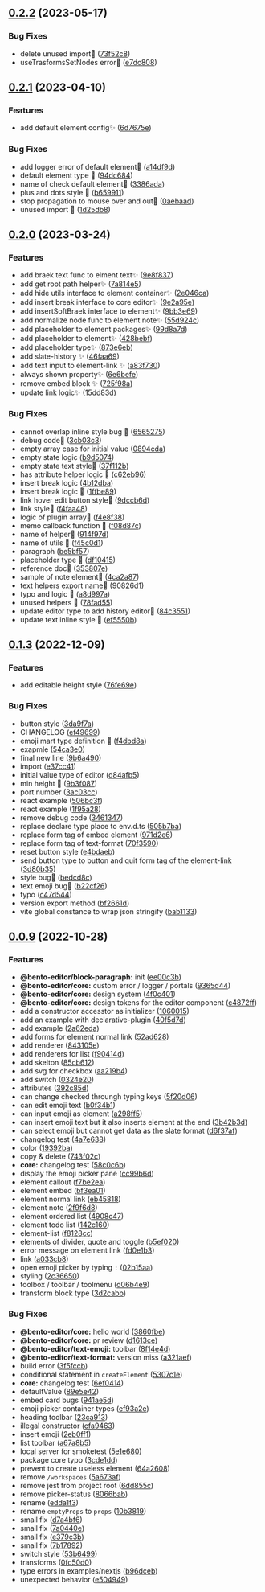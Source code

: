 ## [0.2.2](https://github.com/cam-inc/bento/compare/v0.2.1...v0.2.2) (2023-05-17)


### Bug Fixes

* delete unused import🐛 ([73f52c8](https://github.com/cam-inc/bento/commit/73f52c8e8740c914c583fad3e2425ee9aace37db))
* useTrasformsSetNodes error🐛 ([e7dc808](https://github.com/cam-inc/bento/commit/e7dc808f36f98e0e52ebc2aef9cb06c71867f966))

## [0.2.1](https://github.com/cam-inc/bento/compare/v0.2.0...v0.2.1) (2023-04-10)


### Features

* add default element config✨ ([6d7675e](https://github.com/cam-inc/bento/commit/6d7675e079f25ce2e4781a8941f593362b20931d))


### Bug Fixes

* add logger error of default element🐛 ([a14df9d](https://github.com/cam-inc/bento/commit/a14df9dfd67a18a7a3ff9e31c9d8e8d2345638ae))
* default element type 🐛 ([94dc684](https://github.com/cam-inc/bento/commit/94dc68486d74d99035acdaf936f5385033cbc871))
* name of check default element🐛 ([3386ada](https://github.com/cam-inc/bento/commit/3386ada6de46a52326a185efa33993cc6521c596))
* plus and dots style 🐛 ([b659911](https://github.com/cam-inc/bento/commit/b659911ca50dcbd35af19fc4c7a36900ac41b2d0))
* stop propagation to mouse over and out🐛 ([0aebaad](https://github.com/cam-inc/bento/commit/0aebaad5ba1ce5f40434937015a48aae9deef38f))
* unused import 🐛 ([1d25db8](https://github.com/cam-inc/bento/commit/1d25db8b7c5a4ba7a0106e45b67d6609c708a6b4))

## [0.2.0](https://github.com/cam-inc/bento/compare/v0.1.4...v0.2.0) (2023-03-24)


### Features

* add braek text func to elment text✨ ([9e8f837](https://github.com/cam-inc/bento/commit/9e8f837ba944bd7744f8803b85ff0605fcf6c8b2))
* add get root path helper✨ ([7a814e5](https://github.com/cam-inc/bento/commit/7a814e51e07dcadf9f210cab4bd62ca6128d811f))
* add hide utils interface to element container✨ ([2e046ca](https://github.com/cam-inc/bento/commit/2e046ca01ee9d03ae98b08de12a4082fc0dd176a))
* add insert break interface to core editor✨ ([9e2a95e](https://github.com/cam-inc/bento/commit/9e2a95eda1720dd04697f59faca042f454385ffb))
* add insertSoftBraek interface to element✨ ([9bb3e69](https://github.com/cam-inc/bento/commit/9bb3e690c826afbe28e33cf0a804ae2fc6085003))
* add normalize node func to element note✨ ([55d924c](https://github.com/cam-inc/bento/commit/55d924c398e14111049a6e5c7530edb48c0d28f5))
* add placeholder to element packages✨ ([99d8a7d](https://github.com/cam-inc/bento/commit/99d8a7dded552c797437fa21628f6b0df73d1336))
* add placeholder to element✨ ([428bebf](https://github.com/cam-inc/bento/commit/428bebf07c974d47a5dfe36a8a92f1a392a14660))
* add placeholder type✨ ([873e6eb](https://github.com/cam-inc/bento/commit/873e6eb6e7dad4d1d6b511469901f170b8ce894a))
* add slate-history ✨ ([46faa69](https://github.com/cam-inc/bento/commit/46faa69555876b6543493faed5098180c3d42eb6))
* add text input to element-link ✨ ([a83f730](https://github.com/cam-inc/bento/commit/a83f7301753ee3e7aabfbcd626cb3c5af484e668))
* always shown property✨ ([6e6befe](https://github.com/cam-inc/bento/commit/6e6befe28dac633baef025725212f92fb96f6ecd))
* remove embed block ✨ ([725f98a](https://github.com/cam-inc/bento/commit/725f98a315d5a83b88a1def69bd210e8aa91dd2c))
* update link logic✨ ([15dd83d](https://github.com/cam-inc/bento/commit/15dd83dec74dae620d4d0e12c602f0009dff7ec3))


### Bug Fixes

* cannot overlap inline style bug 🐛 ([6565275](https://github.com/cam-inc/bento/commit/656527550ed3decbf8bae4e802008b5baed770f6))
* debug code🐛 ([3cb03c3](https://github.com/cam-inc/bento/commit/3cb03c329459a0b3cce0ebfec8dc10c6f6bfd2d3))
* empty array case for initial value ([0894cda](https://github.com/cam-inc/bento/commit/0894cda0bfd1ec1f2579013d95dcb34537c4259e))
* empty state logic ([b9d5074](https://github.com/cam-inc/bento/commit/b9d50744d6bd71ac378f77f7b9042670ec492848))
* empty state text style🐛 ([37f112b](https://github.com/cam-inc/bento/commit/37f112bbb412d777f06a7cd2c013a710c5a3ca20))
* has attribute helper logic 🐛 ([c62eb96](https://github.com/cam-inc/bento/commit/c62eb968111f78ee44d080c021b2aa180f080499))
* insert break logic ([4b12dba](https://github.com/cam-inc/bento/commit/4b12dbadeac3d33d6b490907d7915ce2aab0965a))
* insert break logic 🐛 ([1ffbe89](https://github.com/cam-inc/bento/commit/1ffbe89f8286ff800d00182b3db0acb93262ff17))
* link hover edit button style🐛 ([9dccb6d](https://github.com/cam-inc/bento/commit/9dccb6d7d8b6a7325595744547f8aadca8affd99))
* link style🐛 ([f4faa48](https://github.com/cam-inc/bento/commit/f4faa4880c91274239acd8ef9b70c4e9516dbeb3))
* logic of plugin array🐛 ([f4e8f38](https://github.com/cam-inc/bento/commit/f4e8f382b8076e7ba43edf005d14dd3a7eef543f))
* memo callback function 🐛 ([f08d87c](https://github.com/cam-inc/bento/commit/f08d87c1ea514faa043f8e310a4003b5c2f87a30))
* name of helper🐛 ([914f97d](https://github.com/cam-inc/bento/commit/914f97d9494bbebf586f81a4b65d8ef2b12418d7))
* name of utils 🐛 ([f45c0d1](https://github.com/cam-inc/bento/commit/f45c0d1e7ed38bee7eb0289a1190d7c28a2c3f38))
* paragraph ([be5bf57](https://github.com/cam-inc/bento/commit/be5bf57a49b00ee6a67b783856c1ef57c2ec133c))
* placeholder type 🐛 ([df10415](https://github.com/cam-inc/bento/commit/df10415c6ded818357f604ca779f94fcae300bbf))
* reference doc🐛 ([353807e](https://github.com/cam-inc/bento/commit/353807e3f01a345b3c2f57c1e42609eef8f4a84a))
* sample of note element🐛 ([4ca2a87](https://github.com/cam-inc/bento/commit/4ca2a878181309f8a7dd675da6032f317628d969))
* text helpers export name🐛 ([90826d1](https://github.com/cam-inc/bento/commit/90826d106feee18250498f3ec307b36cdf48592a))
* typo and logic 🐛 ([a8d997a](https://github.com/cam-inc/bento/commit/a8d997a3808280c699e20343d166784925643145))
* unused helpers 🐛 ([78fad55](https://github.com/cam-inc/bento/commit/78fad55c4c4f9f1b96d4b37df03d767d108bae63))
* update editor type to add history editor🐛 ([84c3551](https://github.com/cam-inc/bento/commit/84c35515572548ff4dd0b6c4a6f97f6abb3221f7))
* update text inline style 🐛 ([ef5550b](https://github.com/cam-inc/bento/commit/ef5550baa9514dda6a0083c82a393bc5c203e13c))

## [0.1.3](https://github.com/cam-inc/bento/compare/v0.1.1...v0.1.3) (2022-12-09)


### Features

* add editable height style ([76fe69e](https://github.com/cam-inc/bento/commit/76fe69ec37fe29eb78147aad7eb8d639a335ee51))


### Bug Fixes

* button style ([3da9f7a](https://github.com/cam-inc/bento/commit/3da9f7a11a9f1c5fc676bbf5a7a37d5beabb17bf))
* CHANGELOG ([ef49699](https://github.com/cam-inc/bento/commit/ef496992fe4795b95bce4303ed8f8700ebd4b43e))
* emoji mart type definition 🐛 ([f4dbd8a](https://github.com/cam-inc/bento/commit/f4dbd8a8b830a1bd1429370d95c568733fdba9f3))
* exapmle ([54ca3e0](https://github.com/cam-inc/bento/commit/54ca3e016810fb9e43fdf0ace2aa917478fefebf))
* final new line ([9b6a490](https://github.com/cam-inc/bento/commit/9b6a49092ffdd86ed97049c09a62cdd92ce099cb))
* import ([e37cc41](https://github.com/cam-inc/bento/commit/e37cc413eb6f30766402793ad03686aed4fe86ae))
* initial value type of editor ([d84afb5](https://github.com/cam-inc/bento/commit/d84afb51fd9982f49e53c884ee1f7b8ef3afe24b))
* min height 🐛 ([9b3f087](https://github.com/cam-inc/bento/commit/9b3f087934e05d7756e668dd6016d426d8a3e841))
* port number ([3ac03cc](https://github.com/cam-inc/bento/commit/3ac03cc9226b0f8b4c93163c2b9e3dd649b800cd))
* react example ([506bc3f](https://github.com/cam-inc/bento/commit/506bc3f88e5d215a508084b8c5ae8e21516621d1))
* react example ([1f95a28](https://github.com/cam-inc/bento/commit/1f95a287d4401351ce25df1e0a85ce1645e0ef95))
* remove debug code ([3461347](https://github.com/cam-inc/bento/commit/3461347381aadeba55c29c23cca08ef274ecf27e))
* replace declare type place to env.d.ts ([505b7ba](https://github.com/cam-inc/bento/commit/505b7ba2f8fbf84890f031b125519cabdd8bd663))
* replace form tag of embed element ([971d2e6](https://github.com/cam-inc/bento/commit/971d2e68538fc576a0cda5d34a46c650af9e120d))
* replace form tag of text-format ([70f3590](https://github.com/cam-inc/bento/commit/70f3590ef033e1d8b98fd36fdf1a79269f4a48d6))
* reset button style ([e4bdaeb](https://github.com/cam-inc/bento/commit/e4bdaebb4bd3f3fdbd5e9c7e7e8d6809b229cf98))
* send button type to button and quit form tag of the element-link ([3d80b35](https://github.com/cam-inc/bento/commit/3d80b35be143f0a889398e0a0a0b0fa3593e8030))
* style bug🐛 ([bedcd8c](https://github.com/cam-inc/bento/commit/bedcd8c804952c0a72164c9579f4d67f3c2c4839))
* text emoji bug🐛 ([b22cf26](https://github.com/cam-inc/bento/commit/b22cf26ea64b188a330754ad53351185d7c6b6bb))
* typo ([c47d544](https://github.com/cam-inc/bento/commit/c47d544a9a0ab9bd4f51ea04a17ddf532feadeaf))
* version export method ([bf2661d](https://github.com/cam-inc/bento/commit/bf2661d7085cc0ff5a95b222a0b954c35cb3b43d))
* vite global constance to wrap json stringify ([bab1133](https://github.com/cam-inc/bento/commit/bab1133e70976133288fa39687db6741b1ae241a))

## [0.0.9](https://github.com/cam-inc/bento/compare/v0.0.8...v0.0.9) (2022-10-28)


### Features

* **@bento-editor/block-paragraph:** init ([ee00c3b](https://github.com/cam-inc/bento/commit/ee00c3b4d3eb74a43725f1cae9486ba65ba6be9f))
* **@bento-editor/core:** custom error / logger / portals ([9365d44](https://github.com/cam-inc/bento/commit/9365d446a21234e12137622d17f98554d10b4e10))
* **@bento-editor/core:** design system ([4f0c401](https://github.com/cam-inc/bento/commit/4f0c401392d6adc575b42e0b2dc9740e03ce792a))
* **@bento-editor/core:** design tokens for the editor component ([c4872ff](https://github.com/cam-inc/bento/commit/c4872ffcccf739d615ee56e96ba588b6b77cd8e3))
* add a constructor accesstor as initializer ([1060015](https://github.com/cam-inc/bento/commit/1060015dfd3d0f2b3cc9d845757be64d599483a1))
* add an example with declarative-plugin ([40f5d7d](https://github.com/cam-inc/bento/commit/40f5d7db2f24e6529f4ba7edf1ecf22f63e4f054))
* add example ([2a62eda](https://github.com/cam-inc/bento/commit/2a62eda42cd5a32e7623fafdad2e2fccbbb703a9))
* add forms for element normal link ([52ad628](https://github.com/cam-inc/bento/commit/52ad62801d551b6a2551b9fa7bc4106f92212306))
* add renderer ([843105e](https://github.com/cam-inc/bento/commit/843105e95fe68fe666d01ccc97d0c2b86d982a51))
* add renderers for list ([f90414d](https://github.com/cam-inc/bento/commit/f90414ddc8392cbc3bf0818a657adcad92f001b5))
* add skelton ([85cb612](https://github.com/cam-inc/bento/commit/85cb61267217e9f9a4904795796f138e5fbef46e))
* add svg for checkbox ([aa219b4](https://github.com/cam-inc/bento/commit/aa219b4ceac462a5601cadfdbe1174bb85145d7c))
* add switch ([0324e20](https://github.com/cam-inc/bento/commit/0324e203d488cfbfb12c4f8837dc820002005941))
* attributes ([392c85d](https://github.com/cam-inc/bento/commit/392c85d893ef463d236fbf449c24a849ea9d7818))
* can change checked throungh typing keys ([5f20d06](https://github.com/cam-inc/bento/commit/5f20d06b95080c34ab0cf57b1c8a4e2fb906c5ae))
* can edit emoji text ([b0f34b1](https://github.com/cam-inc/bento/commit/b0f34b1bf4a07621f9be4534783fcd55a8740acd))
* can input emoji as element ([a298ff5](https://github.com/cam-inc/bento/commit/a298ff5f7b8aa9a3c061f373d6e750751e62bd22))
* can insert emoji text but it also inserts element at the end ([3b42b3d](https://github.com/cam-inc/bento/commit/3b42b3d78da6d32089a5329b0c11acf19353d3de))
* can select emoji but cannot get data as the slate format ([d6f37af](https://github.com/cam-inc/bento/commit/d6f37afe44ea3a518dc6c3d7504c0c5ece207015))
* changelog test ([4a7e638](https://github.com/cam-inc/bento/commit/4a7e6387fe0af84177b87765601c05c6785ad0a0))
* color ([19392ba](https://github.com/cam-inc/bento/commit/19392babde5c5bfe55e241332439fc299c76046b))
* copy & delete ([743f02c](https://github.com/cam-inc/bento/commit/743f02cd556df04f9435a886935807fe1c0b4b52))
* **core:** changelog test ([58c0c6b](https://github.com/cam-inc/bento/commit/58c0c6b6ac8d582eb8f0fb02453bfae8498bb4f1))
* display the emoji picker pane ([cc99b6d](https://github.com/cam-inc/bento/commit/cc99b6d5c802d4b7eea7216d120bd7d84c38480d))
* element callout ([f7be2ea](https://github.com/cam-inc/bento/commit/f7be2eafadf81b3dd99e67e9c625c0c14bdc8767))
* element embed ([bf3ea01](https://github.com/cam-inc/bento/commit/bf3ea01e6e5ed356b5564c204c12547f884e9c29))
* element normal link ([eb45818](https://github.com/cam-inc/bento/commit/eb4581801cb103bbdb399308500dfa9463865d7b))
* element note ([2f9f6d8](https://github.com/cam-inc/bento/commit/2f9f6d84f208ed14f4019335befa8de997b65180))
* element ordered list ([4908c47](https://github.com/cam-inc/bento/commit/4908c471a4c08f71473df4fb8dd5d86c2b14f16f))
* element todo list ([142c160](https://github.com/cam-inc/bento/commit/142c16014a328096d601080ca45d03902b208b54))
* element-list ([f8128cc](https://github.com/cam-inc/bento/commit/f8128ccf1dd5e3079a263d54fe9203093a4a781e))
* elements of divider, quote and toggle ([b5ef020](https://github.com/cam-inc/bento/commit/b5ef020981a90f995f79d9a71557bd09afd0511f))
* error message on element link ([fd0e1b3](https://github.com/cam-inc/bento/commit/fd0e1b3a8518b9bf81ea5f1e824435b72c3bdf84))
* link ([a033cb8](https://github.com/cam-inc/bento/commit/a033cb8b06b345692d83c6837ecaa50bca7a0b96))
* open emoji picker by typing `:` ([02b15aa](https://github.com/cam-inc/bento/commit/02b15aaf9e510c867986a8da21d4e8d0d15180af))
* styling ([2c36650](https://github.com/cam-inc/bento/commit/2c366500ba93b91fddd000c2bea07de37809969d))
* toolbox / toolbar / toolmenu ([d06b4e9](https://github.com/cam-inc/bento/commit/d06b4e9a0d09fd29c5a2eaf7f613381afa904d11))
* transform block type ([3d2cabb](https://github.com/cam-inc/bento/commit/3d2cabb254ae4656ce1b0bf637670c4d7ff12ae9))


### Bug Fixes

* **@bento-editor/core:** hello world ([3860fbe](https://github.com/cam-inc/bento/commit/3860fbeed2cbf96436d71270557de924dca640d7))
* **@bento-editor/core:** pr review ([d1613ce](https://github.com/cam-inc/bento/commit/d1613cef300dafdf6e5bd3aee2d10fa5cc971e98))
* **@bento-editor/text-emoji:** toolbar ([8f14e4d](https://github.com/cam-inc/bento/commit/8f14e4db410137506c4cf2cb4e69a66055069643))
* **@bento-editor/text-format:** version miss ([a321aef](https://github.com/cam-inc/bento/commit/a321aefbae7b7aab0389f902c5b0dcc6973ed12b))
* build error ([3f5fccb](https://github.com/cam-inc/bento/commit/3f5fccb92a072788ecfa5665ab5e7d037c1cf816))
* conditional statement in `createElement` ([5307c1e](https://github.com/cam-inc/bento/commit/5307c1eeb0537372d88c262d5a92a91d5344175d))
* **core:** changelog test ([6ef0414](https://github.com/cam-inc/bento/commit/6ef0414d6b977117ba773a30c3a2a7bb5a244211))
* defaultValue ([89e5e42](https://github.com/cam-inc/bento/commit/89e5e42e5b2a9416cc5d93e15be98d26bfff3b83))
* embed card bugs ([941ae5d](https://github.com/cam-inc/bento/commit/941ae5dffd0cea434e916fddb34a6b7896b3e2e0))
* emoji picker container types ([ef93a2e](https://github.com/cam-inc/bento/commit/ef93a2eecbf6f428388d2f69555eecc7bc31bd74))
* heading toolbar ([23ca913](https://github.com/cam-inc/bento/commit/23ca913e0980678d5fbc60aec9604a2928997ec0))
* illegal constructor ([cfa9463](https://github.com/cam-inc/bento/commit/cfa9463cef03b6786ed836c390611ede181ccedc))
* insert emoji ([2eb0ff1](https://github.com/cam-inc/bento/commit/2eb0ff124b57b3dddf99da909b2c9f0ce1ececfc))
* list toolbar ([a67a8b5](https://github.com/cam-inc/bento/commit/a67a8b58a9d026133c4bca14a4ccbbff72773162))
* local server for smoketest ([5e1e680](https://github.com/cam-inc/bento/commit/5e1e6801a8eb4b3bb84af3a42e0a03a7fa709f34))
* package core typo ([3cde1dd](https://github.com/cam-inc/bento/commit/3cde1ddcaefde421ef163fe5394a03438c4b9c04))
* prevent to create useless element ([64a2608](https://github.com/cam-inc/bento/commit/64a26087b02a80e020242d24753fce2e9dae5c9c))
* remove `/workspaces` ([5a673af](https://github.com/cam-inc/bento/commit/5a673afc79a651420b06c376415ba03b970425c9))
* remove jest from project root ([6dd855c](https://github.com/cam-inc/bento/commit/6dd855ca36944ceed7323d5b76cf22a74128c758))
* remove picker-status ([8066bab](https://github.com/cam-inc/bento/commit/8066bab0332e8420293aa3c0549b16e5b4ef1a56))
* rename ([edda1f3](https://github.com/cam-inc/bento/commit/edda1f37da9ff816f60701679d60017bbc90d1cd))
* rename `emptyProps` to `props` ([10b3819](https://github.com/cam-inc/bento/commit/10b3819428c388da7727bfd127599e374264930b))
* small fix ([d7a4bf6](https://github.com/cam-inc/bento/commit/d7a4bf61a258e0d4fa07a4c96161a038520c638d))
* small fix ([7a0440e](https://github.com/cam-inc/bento/commit/7a0440ea02f03beb0c58a380d33ef013ba9a9ed3))
* small fix ([e379c3b](https://github.com/cam-inc/bento/commit/e379c3b8d21cb971eec032d8c0d4b4d5c5b7ecab))
* small fix ([7b17892](https://github.com/cam-inc/bento/commit/7b17892ccab8c1155ada4fad2408739edeecbc9c))
* switch style ([53b6499](https://github.com/cam-inc/bento/commit/53b6499ab4b54d552ebd1d4a88bd6bcd1d74de53))
* transforms ([0fc50d0](https://github.com/cam-inc/bento/commit/0fc50d03304b1d28290e61a09f16f651a6f1c2bf))
* type errors in examples/nextjs ([b96dceb](https://github.com/cam-inc/bento/commit/b96dceb3e72fd378e8378cc4b59e2609bb664b43))
* unexpected behavior ([e504949](https://github.com/cam-inc/bento/commit/e5049498d284c46a8f0d8a9a39909e8316b4d4e6))

